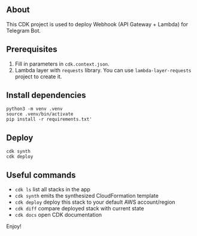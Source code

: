 ## About
This CDK project is used to deploy Webhook (API Gateway + Lambda) for Telegram Bot. 

## Prerequisites
1) Fill in parameters in `cdk.context.json`.
2) Lambda layer with `requests` library. You can use `lambda-layer-requests` project to create it.

## Install dependencies
```
python3 -m venv .venv
source .venv/bin/activate
pip install -r requirements.txt'

```

## Deploy
```
cdk synth
cdk deploy
```

## Useful commands

 * `cdk ls`          list all stacks in the app
 * `cdk synth`       emits the synthesized CloudFormation template
 * `cdk deploy`      deploy this stack to your default AWS account/region
 * `cdk diff`        compare deployed stack with current state
 * `cdk docs`        open CDK documentation

Enjoy!
